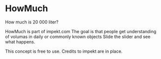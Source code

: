 # HowMuch

How much is 20 000 liter? 

HowMuch is part of impekt.com
The goal is that people get understanding of volumas in daily or commonly known objects
Slide the slider and see what happens.

This concept is free to use. Credits to impekt are in place.
